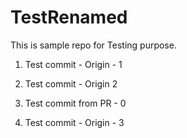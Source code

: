 # TestRenamed
This is sample repo for Testing purpose. 

1. Test commit - Origin - 1 

2. Test commit - Origin 2

3. Test commit from PR - 0

4. Test commit - Origin - 3

